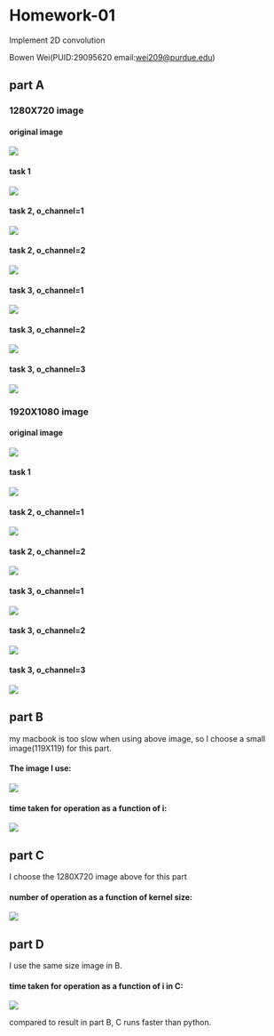 # Homework-01
Implement 2D convolution

Bowen Wei(PUID:29095620 email:wei209@purdue.edu)
## part A
### 1280X720 image
#### original image
![](https://purdue0-my.sharepoint.com/personal/wei209_purdue_edu/_layouts/15/guestaccess.aspx?docid=1d4a4fc5a2eba4379a3ded2ccdac2251a&authkey=AS0sk2-qmuOQo33tD8pveVI)
#### task 1
![](https://purdue0-my.sharepoint.com/personal/wei209_purdue_edu/_layouts/15/guestaccess.aspx?docid=152b51b7ac86944cfbc6b0ec34a04d1e3&authkey=AfBBmJhNSFdkz9CAv5b1BSg)
#### task 2, o_channel=1
![](https://purdue0-my.sharepoint.com/personal/wei209_purdue_edu/_layouts/15/guestaccess.aspx?docid=1c70a8142a501454e84d2e851be1a9582&authkey=AeLjhz_N7CdsL9XBzidARGE)
#### task 2, o_channel=2
![](https://purdue0-my.sharepoint.com/personal/wei209_purdue_edu/_layouts/15/guestaccess.aspx?docid=178988a3e86774e3198ea85ea0b1c7a6b&authkey=AZjwPrkVawX7KP1wHjbrNlU)
#### task 3, o_channel=1
![](https://purdue0-my.sharepoint.com/personal/wei209_purdue_edu/_layouts/15/guestaccess.aspx?docid=117d90f5bceb1431abd4110b5969ec7e3&authkey=AcinLLFvSlXq73BATEmIijI)
#### task 3, o_channel=2
![](https://purdue0-my.sharepoint.com/personal/wei209_purdue_edu/_layouts/15/guestaccess.aspx?docid=1ece501af49fb439d97e6e4e274bd1d20&authkey=AQQkOXmF8d8sfxZ4--rJ9TE)
#### task 3, o_channel=3
![](https://purdue0-my.sharepoint.com/personal/wei209_purdue_edu/_layouts/15/guestaccess.aspx?docid=17d8f92564c114eb781be978ebf0a394d&authkey=AaZWyQ6SPNihmrLzZDEZOlM)
### 1920X1080 image
#### original image
![](https://purdue0-my.sharepoint.com/personal/wei209_purdue_edu/_layouts/15/guestaccess.aspx?docid=17c82234305614a138e51c56799589fb4&authkey=ASxCRLJikXRSR0F45xYd9Ek)
#### task 1
![](https://purdue0-my.sharepoint.com/personal/wei209_purdue_edu/_layouts/15/guestaccess.aspx?docid=1f40ac6a3242e4d0f8e86ee3793354bf6&authkey=ARCDqOFnLWP-LOKsjBtO_b8)
#### task 2, o_channel=1
![](https://purdue0-my.sharepoint.com/personal/wei209_purdue_edu/_layouts/15/guestaccess.aspx?docid=11142e51d277f4278a814f60607d24f82&authkey=AUordwGD6iaRLZoAnNeRwz8)
#### task 2, o_channel=2
![](https://purdue0-my.sharepoint.com/personal/wei209_purdue_edu/_layouts/15/guestaccess.aspx?docid=172bc12677eb74bea8137deff2a06eb3b&authkey=ATxzG-cKJa2S3B3ZKH_VJpA)
#### task 3, o_channel=1
![](https://purdue0-my.sharepoint.com/personal/wei209_purdue_edu/_layouts/15/guestaccess.aspx?docid=12e2199bc8c5f4c208ad4427e229a420b&authkey=AXYvVZYcZBiQjU54c4lo_G8)
#### task 3, o_channel=2
![](https://purdue0-my.sharepoint.com/personal/wei209_purdue_edu/_layouts/15/guestaccess.aspx?docid=154ebb7bfcece42a59559ec2b6bc91ce0&authkey=AeQG-TkEUb4plMstRHNc5TY)
#### task 3, o_channel=3
![](https://purdue0-my.sharepoint.com/personal/wei209_purdue_edu/_layouts/15/guestaccess.aspx?docid=1560338f02699464985bf344af7796177&authkey=AWwPeiPQUKvuSdJCcLkMMK8)

## part B
my macbook is too slow when using above image, so I choose a small image(119X119) for this part.
#### The image I use:
![](https://purdue0-my.sharepoint.com/personal/wei209_purdue_edu/_layouts/15/guestaccess.aspx?docid=1652cce43d71a4de0a48eb887a93e67ca&authkey=AdVgom3Ih5ufcL04ZS4_pvA)
#### time taken for operation as a function of i:
![](https://purdue0-my.sharepoint.com/personal/wei209_purdue_edu/_layouts/15/guestaccess.aspx?docid=174d64551a76440a69900616f8e239327&authkey=AUgLco1wDdSoxkfNOGVbwbM)

## part C
I choose the 1280X720 image above for this part
#### number of operation as a function of kernel size:
![](https://purdue0-my.sharepoint.com/personal/wei209_purdue_edu/_layouts/15/guestaccess.aspx?docid=1258fb4333c2b434a8a4be15bff048c08&authkey=Ab6DZZ_wef_Wdxb0H0cWCaw)

## part D
I use the same size image in B.
#### time taken for operation as a function of i in C:
![](https://purdue0-my.sharepoint.com/personal/wei209_purdue_edu/_layouts/15/guestaccess.aspx?docid=1017b72c0d6654a1c8e64db0cb0d257f7&authkey=AXW3qq38tkmJ4-MV58oPCMg)

compared to result in part B, C runs faster than python.
